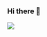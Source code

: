 ### Hi there 👋

<a href="https://www.notion.so/twoju" target="_blank"><img src="https://img.shields.io/badge/notion-F5EEDC?style=뱃지모양&logo=notion&logoColor=000000"/></a>

<!--
**twoju/twoju** is a ✨ _special_ ✨ repository because its `README.md` (this file) appears on your GitHub profile.

Here are some ideas to get you started:

- 🔭 I’m currently working on ...
- 🌱 I’m currently learning ...
- 👯 I’m looking to collaborate on ...
- 🤔 I’m looking for help with ...
- 💬 Ask me about ...
- 📫 How to reach me: ...
- 😄 Pronouns: ...
- ⚡ Fun fact: ...
-->
